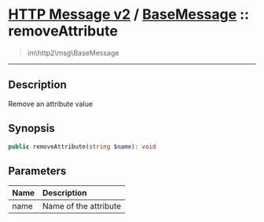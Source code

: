 # [HTTP Message v2](http2.md) / [BaseMessage](http2-BaseMessage.md) :: removeAttribute
 > im\http2\msg\BaseMessage
____

## Description
Remove an attribute value

## Synopsis
```php
public removeAttribute(string $name): void
```

## Parameters
| Name | Description |
| :--- | :---------- |
| name | Name of the attribute |
